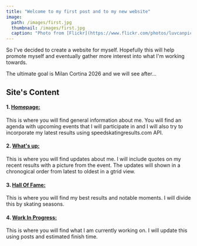 ```yaml
---
title: "Welcome to my first post and to my new website"
image: 
  path: /images/first.jpg
  thumbnail: /images/first.jpg
  caption: "Photo from [Flickr](https://www.flickr.com/photos/luvcanpics/51939412418/in/faves-115667078@N06/)"
---
```


So I've decided to create a website for myself. Hopefully this will help promote myself and eventually gather more interest into what I'm working towards.

The ultimate goal is Milan Cortina 2026 and we will see after...

## Site's Content

#### 1. [Homepage:](https://chrisfiola.github.io "Homepage:")
   <p>This is where you will find general information about me.
   You will find an agenda with upcoming events that I will participate in and I will also try to incorporate my latest results using       speedskatingresults.com API.</p>
    
#### 2. [What's up:](https://chrisfiola.github.io/updates/ "What's up?:")
   <p>This is where you will find updates about me.
   I will include quotes on my recent results with a picture from the event. The updates will shown in a chronogical order from latest to oldest in a gtrid view.</p>
    
#### 3. [Hall Of Fame:](https://chrisfiola.github.io/hof/ "Hall Of Fame:")
   <p>This is where you will find my best results and notable moments.
   I will divide this by skating seasons.</p>
    
#### 4. [Work In Progress:](https://chrisfiola.github.io/wip/ "Work In Progress:")
   <p>This is where you will find what I am currently working on.
   I will update this using posts and estimated finish time.</p>
